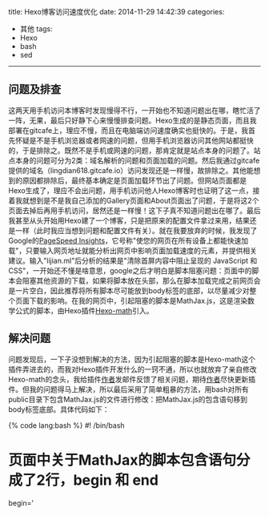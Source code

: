 title: Hexo博客访问速度优化
date: 2014-11-29 14:42:39
categories:
- 其他
tags:
- Hexo
- bash
- sed
---

## 问题及排查

这两天用手机访问本博客时发现慢得不行，一开始也不知道问题出在哪，瞎忙活了一阵，无果，最后只好静下心来慢慢排查问题。Hexo生成的是静态页面，而且我部署在gitcafe上，理应不慢，而且在电脑端访问速度确实也挺快的。于是，我首先怀疑是不是手机浏览器或者网速的问题，但用手机浏览器访问其他网站都挺快的，于是排除之。既然不是手机或网速的问题，那肯定就是站点本身的问题了。站点本身的问题可分为2类：域名解析的问题和页面加载的问题。然后我通过gitcafe提供的域名（lingdian618.gitcafe.io）访问发现还是一样慢，故排除之。其他能想到的原因都排除后，最终基本确定是页面加载环节出了问题。但网站页面都是Hexo生成了，理应不会出问题，用手机访问他人Hexo博客时也证明了这一点，接着我就想到是不是我自己添加的Gallery页面和About页面出了问题，于是将这2个页面去掉后再用手机访问，居然还是一样慢！这下子真不知道问题出在哪了。最后我甚至从头开始用Hexo建了一个博客，只是把原来的配置文件拿过来用，结果还是一样（此时我应当想到问题和配置文件有关）。就在我要放弃的时候，我发现了Google的[PageSpeed Insights](https://developers.google.com/speed/pagespeed/insights/)，它号称"使您的网页在所有设备上都能快速加载"，只要输入网页地址就能分析出网页中影响页面加载速度的元素，并提供相关建议。输入"lijian.ml"后分析的结果是"清除首屏内容中阻止呈现的 JavaScript 和 CSS"，一开始还不懂是啥意思，google之后才明白是脚本阻塞问题：页面中的脚本会阻塞其他资源的下载，如果将脚本放在头部，那么在脚本加载完成之前网页会是一片空白，因此推荐将所有脚本尽可能放到body标签的底部，以尽量减少对整个页面下载的影响。在我的网页中，引起阻塞的脚本是MathJax.js，这是渲染数学公式的脚本，由Hexo插件[Hexo-math](https://github.com/akfish/hexo-math)引入。

## 解决问题

问题发现后，一下子没想到解决的方法，因为引起阻塞的脚本是Hexo-math这个插件弄进去的，而我对Hexo插件开发什么的一窍不通，所以也就放弃了亲自修改Hexo-math的念头，我给插件[作者](http://catx.me/)发邮件反馈了相关问题，期待[作者](http://catx.me/)尽快更新插件。但我的问题得马上解决，所以最后采用了简单粗暴的方法，用bash对所有public目录下包含MathJax.js的文件进行修改：把MathJax.js的包含语句移到body标签底部。具体代码如下：

{% code lang:bash %}
#! /bin/bash

# 页面中关于MathJax的脚本包含语句分成了2行，begin 和 end
begin='<script type="text\/javascript" src="http:\/\/cdn.mathjax.org\/mathjax\/latest\/MathJax.js?config=TeX-AMS-MML_HTMLorMML">'
end='<\/script>'
# pos为参考行，最终将MathJax包含语句移动到pos的后面
pos='<script src="\/js\/script.js" type="text\/javascript"><\/script>'

# 先删掉MathJax包含语句，然后在参考位置后面添加MathJax包含语句
find ./public -name 'index.html' | xargs -I '{}' \
sed -i -e /"$begin"/,/"$end"/d -e "/^$pos/a$begin$end" '{}'
{% endcode %}

每次运行 Hexo g 命令后都要运行上述bash以调整MathJax包含语句的位置，然后再deploy。

## 其他优化
解决脚本阻塞问题后，手机访问明显快了不少。之后我又进行了一些其他的优化，比如把jQuery.min.js改成从本地包含，google的字体渲染干脆没用。这样下来速度已经很快了，[PageSpeed Insights](https://developers.google.com/speed/pagespeed/insights/)还提供了很多其他优化建议，由于太麻烦，暂且没弄了。

## 小结
整个过程挺纠结的，但也学到了不少，再次感受到bash的强大。
